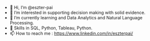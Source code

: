 - 👋 Hi, I’m @eszter-pai
- 👀 I’m interested in supporting decision making with solid evidence.
- 🌱 I’m currently learning and Data Analytics and Natural Language Processing.
- 💞️ Skills in SQL, Python, Tableau, Python.
- 📫 How to reach me : https://www.linkedin.com/in/eszterpai/

<!---
eszter-pai/eszter-pai is a ✨ special ✨ repository because its `README.md` (this file) appears on your GitHub profile.
You can click the Preview link to take a look at your changes.
--->
